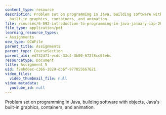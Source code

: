 ```yaml
---
content_type: resource
description: Problem set on programming in Java, building software with objects, Java's
  built-in graphics, containers, and animation.
file: /courses/6-092-introduction-to-programming-in-java-january-iap-2010/f2ebd6ecc3661029db6f977855667621_MIT6_092IAP10_assn05.pdf
file_type: application/pdf
learning_resource_types:
- Assignments
ocw_type: OCWFile
parent_title: Assignments
parent_type: CourseSection
parent_uid: ed732d71-ecdc-33c4-3b00-672f8cc05ebc
resourcetype: Document
title: Assignment 5
uid: f2ebd6ec-c366-1029-db6f-977855667621
video_files:
  video_thumbnail_file: null
video_metadata:
  youtube_id: null
---
```

Problem set on programming in Java, building software with objects, Java's built-in graphics, containers, and animation.

